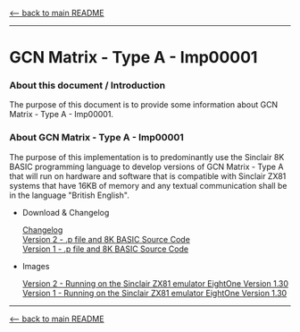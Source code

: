 [<-- back to main README]( ../README.md)

---

# GCN Matrix - Type A - Imp00001


### About this document / Introduction

The purpose of this document is to provide some information about
GCN Matrix - Type A - Imp00001.


### About GCN Matrix - Type A - Imp00001

The purpose of this implementation is to predominantly use the
Sinclair 8K BASIC programming language to develop versions of
GCN Matrix - Type A that will run on hardware and software that is
compatible with Sinclair ZX81 systems that have 16KB of memory and
any textual communication shall be in the language "British English".

   
- Download & Changelog

  [Changelog]( ../Changelogs/GCN_Matrix-tA-Imp00001-Changelog.txt)\
  [Version 2 - .p file and 8K BASIC Source Code]( https://github.com/SABrereton/GCN_Matrix--Type_A/releases/download/Imp00001-v2/GCN_Matrix-tA-Imp00001-v2.zip )\
  [Version 1 - .p file and 8K BASIC Source Code]( https://github.com/SABrereton/GCN_Matrix--Type_A/releases/download/Imp00001-v1/GCN_Matrix-tA-Imp00001-v1.zip )

- Images

  [Version 2 - Running on the Sinclair ZX81 emulator EightOne Version 1.30](../Images/Imp00001-v2--capture01.png "Version 2 of implementation Imp00001")\
  [Version 1 - Running on the Sinclair ZX81 emulator EightOne Version 1.30](../Images/Imp00001-v1--capture01.png "Version 1 of implementation Imp00001")

---

[<-- back to main README]( ../README.md)
